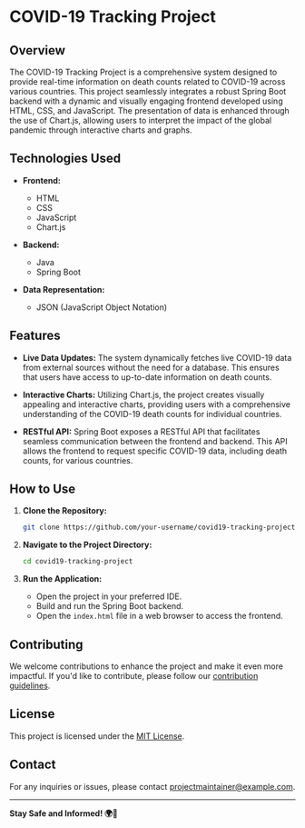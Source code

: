# COVID-19 Tracking Project

## Overview

The COVID-19 Tracking Project is a comprehensive system designed to provide real-time information on death counts related to COVID-19 across various countries. This project seamlessly integrates a robust Spring Boot backend with a dynamic and visually engaging frontend developed using HTML, CSS, and JavaScript. The presentation of data is enhanced through the use of Chart.js, allowing users to interpret the impact of the global pandemic through interactive charts and graphs.

## Technologies Used

- **Frontend:**
  - HTML
  - CSS
  - JavaScript
  - Chart.js

- **Backend:**
  - Java
  - Spring Boot

- **Data Representation:**
  - JSON (JavaScript Object Notation)

## Features

- **Live Data Updates:**
  The system dynamically fetches live COVID-19 data from external sources without the need for a database. This ensures that users have access to up-to-date information on death counts.

- **Interactive Charts:**
  Utilizing Chart.js, the project creates visually appealing and interactive charts, providing users with a comprehensive understanding of the COVID-19 death counts for individual countries.

- **RESTful API:**
  Spring Boot exposes a RESTful API that facilitates seamless communication between the frontend and backend. This API allows the frontend to request specific COVID-19 data, including death counts, for various countries.

## How to Use

1. **Clone the Repository:**
   ```bash
   git clone https://github.com/your-username/covid19-tracking-project.git
   ```

2. **Navigate to the Project Directory:**
   ```bash
   cd covid19-tracking-project
   ```

3. **Run the Application:**
   - Open the project in your preferred IDE.
   - Build and run the Spring Boot backend.
   - Open the `index.html` file in a web browser to access the frontend.

## Contributing

We welcome contributions to enhance the project and make it even more impactful. If you'd like to contribute, please follow our [contribution guidelines](CONTRIBUTING.md).

## License

This project is licensed under the [MIT License](LICENSE.md).

## Contact

For any inquiries or issues, please contact [projectmaintainer@example.com](mailto:projectmaintainer@example.com).

---

**Stay Safe and Informed! 🌍🦠**
